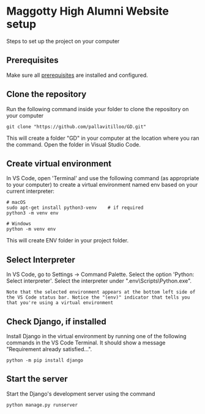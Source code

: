 # Maggotty High Alumni Website setup
Steps to set up the project on your computer

## Prerequisites

Make sure all [prerequisites](https://code.visualstudio.com/docs/python/tutorial-django#_prerequisites) are installed and configured.

## Clone the repository
Run the following command inside your folder to clone the repository on your computer
```
git clone "https://github.com/pallavitilloo/GD.git"
```
This will create a folder "GD" in your computer at the location where you ran the command. Open the folder in Visual Studio Code.

## Create virtual environment
In VS Code, open 'Terminal' and use the following command (as appropriate to your computer) to create a virtual environment named env based on your current interpreter:
```
# macOS
sudo apt-get install python3-venv    # if required
python3 -m venv env

# Windows
python -m venv env
```
This will create ENV folder in your project folder.

## Select Interpreter
In VS Code, go to Settings -> Command Palette. Select the option 'Python: Select interpreter'. Select the interpreter under ".env\Scripts\Python.exe".
```
Note that the selected environment appears at the bottom left side of the VS Code status bar. Notice the "(env)" indicator that tells you that you're using a virtual environment
```

## Check Django, if installed
Install Django in the virtual environment by running one of the following commands in the VS Code Terminal. It should show a message "Requirement already satisfied...".
```
python -m pip install django
```


## Start the server
Start the Django's development server using the command 
```
python manage.py runserver 
```


